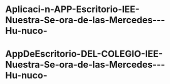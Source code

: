 # Aplicaci-n-APP-Escritorio-IEE-Nuestra-Se-ora-de-las-Mercedes---Hu-nuco-
# AppDeEscritorio-DEL-COLEGIO-IEE-Nuestra-Se-ora-de-las-Mercedes---Hu-nuco-
